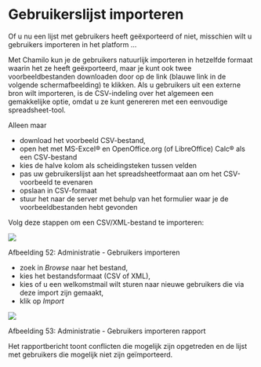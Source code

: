 # Gebruikerslijst importeren

Of u nu een lijst met gebruikers heeft geëxporteerd of niet, misschien wilt u gebruikers importeren in het platform ...

Met Chamilo kun je de gebruikers natuurlijk importeren in hetzelfde formaat waarin het ze heeft geëxporteerd, maar je kunt ook twee voorbeeldbestanden downloaden door op de link \(blauwe link in de volgende schermafbeelding\) te klikken. Als u gebruikers uit een externe bron wilt importeren, is de CSV-indeling over het algemeen een gemakkelijke optie, omdat u ze kunt genereren met een eenvoudige spreadsheet-tool.

Alleen maar

* download het voorbeeld CSV-bestand,
* open het met MS-Excel® en OpenOffice.org \(of LibreOffice\) Calc® als een CSV-bestand
* kies de halve kolom als scheidingsteken tussen velden
* pas uw gebruikerslijst aan het spreadsheetformaat aan om het CSV-voorbeeld te evenaren
* opslaan in CSV-formaat
* stuur het naar de server met behulp van het formulier waar je de voorbeeldbestanden hebt gevonden

Volg deze stappen om een CSV/XML-bestand te importeren:

![](../../.gitbook/assets/importerliste_-utilisateurs%20%281%29.png)

Afbeelding 52: Administratie - Gebruikers importeren

* zoek in _Browse_ naar het bestand,
* kies het bestandsformaat \(CSV of XML\),
* kies of u een welkomstmail wilt sturen naar nieuwe gebruikers die via deze import zijn gemaakt,
* klik op _Import_

![](../../.gitbook/assets/importerliste_-utilisateurs2%20%281%29.png)

Afbeelding 53: Administratie - Gebruikers importeren rapport

Het rapportbericht toont conflicten die mogelijk zijn opgetreden en de lijst met gebruikers die mogelijk niet zijn geïmporteerd.

